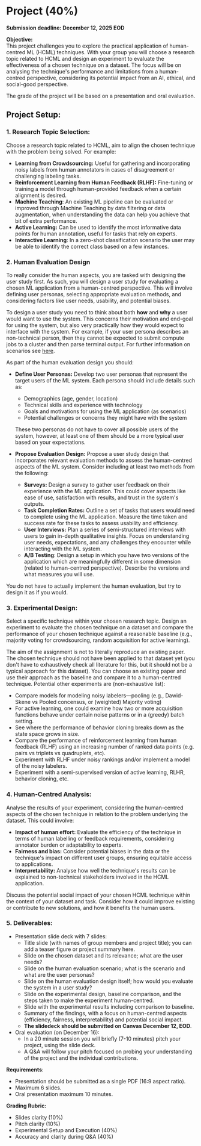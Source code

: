 # Project (40%)

**Submission deadline: December 12, 2025 EOD**

**Objective:**  
This project challenges you to explore the practical application of human-centred ML (HCML) techniques. With your group you will choose a research topic related to HCML and design an experiment to evaluate the effectiveness of a chosen technique on a dataset. The focus will be on analysing the technique's performance and limitations from a human-centred perspective, considering its potential impact from an AI, ethical, and social-good perspective.

The grade of the project will be based on a presentation and oral evaluation.

## Project Setup:

### 1. **Research Topic Selection:**

Choose a research topic related to HCML, aim to align the chosen technique with the problem being solved. For example:

- **Learning from Crowdsourcing:** Useful for gathering and incorporating noisy labels from human annotators in cases of disagreement or challenging labeling tasks.
- **Reinforcement Learning from Human Feedback (RLHF):** Fine-tuning or training a model through human-provided feedback when a certain alignment is desired. 
- **Machine Teaching**: An existing ML pipeline can be evaluated or improved through Machine Teaching by data filtering or data augmentation, when understanding the data can help you achieve that bit of extra performance.
- **Active Learning:** Can be used to identify the most informative data points for human annotation, useful for tasks that rely on experts.  
- **Interactive Learning**: In a zero-shot classification scenario the user may be able to identify the correct class based on a few instances.

### 2. **Human Evaluation Design**

To really consider the human aspects, you are tasked with designing the user study first. As such, you will design a user study for evaluating a chosen ML application from a human-centred perspective. This will involve defining user personas, selecting appropriate evaluation methods, and considering factors like user needs, usability, and potential biases.

To design a user study you need to think about both **how** and **why** a user would want to use the system. This concerns their motivation and end-goal for using the system, but also very practically how they would expect to interface with the system. For example, if your user persona describes an non-technical person, then they cannot be expected to submit compute jobs to a cluster and then parse terminal output. For further information on scenarios see [here](https://ocw.tudelft.nl/wp-content/uploads/2_RossonCarrollSBDforHandbook2002.pdf).

As part of the human evaluation design you should:

- **Define User Personas:** Develop two user personas that represent the target users of the ML system. Each persona should include details such as:  
     
   - Demographics (age, gender, location)  
   - Technical skills and experience with technology  
   - Goals and motivations for using the ML application (as scenarios)  
   - Potential challenges or concerns they might have with the system

  These two personas do not have to cover all possible users of the system, however, at least one of them should be a more typical user based on your expectations.

- **Propose Evaluation Design:** Propose a user study design that incorporates relevant evaluation methods to assess the human-centred aspects of the ML system. Consider including at least two methods from the following:  
     
   - **Surveys:** Design a survey to gather user feedback on their experience with the ML application. This could cover aspects like ease of use, satisfaction with results, and trust in the system's outputs.  
   - **Task Completion Rates:** Outline a set of tasks that users would need to complete using the ML application. Measure the time taken and success rate for these tasks to assess usability and efficiency.  
   - **User Interviews:** Plan a series of semi-structured interviews with users to gain in-depth qualitative insights. Focus on understanding user needs, expectations, and any challenges they encounter while interacting with the ML system.  
   - **A/B Testing**: Design a setup in which you have two versions of the application which are meaningfully different in some dimension (related to human-centred perspective). Describe the versions and what measures you will use.

You do not have to actually implement the human evaluation, but try to design it as if you would.

### 3. **Experimental Design:**

Select a specific technique within your chosen research topic. Design an experiment to evaluate the chosen technique on a dataset and compare the performance of your chosen technique against a reasonable baseline (e.g., majority voting for crowdsourcing, random acquisition for active learning).

The aim of the assignment is not to literally reproduce an existing paper. The chosen technique should not have been applied to that dataset yet (you don't have to exhaustively check all literature for this, but it should not be a typical approach for this dataset). You can choose an existing paper and use their approach as the baseline and compare it to a human-centred technique. Potential other experiments are (non-exhaustive list):

- Compare models for modeling noisy labelers—pooling (e.g., Dawid-Skene vs Pooled concensus, or (weighted) Majority voting)
- For active learning, one could examine how two or more acquisition functions behave under certain noise patterns or in a (greedy) batch setting. 
- See where the performance of behavior cloning breaks down as the state space grows in size. 
- Compare the performance of reinforcement learning from human feedback (RLHF) using an increasing number of ranked data points (e.g. pairs vs triplets vs quadruplets, etc). 
- Experiment with RLHF under noisy rankings and/or implement a model of the noisy labelers. 
- Experiment with a semi-supervised version of active learning, RLHR, behavior cloning, etc.

### 4. **Human-Centred Analysis:**

Analyse the results of your experiment, considering the human-centred aspects of the chosen technique in relation to the problem underlying the dataset. This could involve:

- **Impact of human effort:** Evaluate the efficiency of the technique in terms of human labelling or feedback requirements, considering annotator burden or adaptability to experts.  
- **Fairness and bias:** Consider potential biases in the data or the technique's impact on different user groups, ensuring equitable access to applications.  
- **Interpretability:** Analyse how well the technique's results can be explained to non-technical stakeholders involved in the HCML application.

Discuss the potential social impact of your chosen HCML technique within the context of your dataset and task. Consider how it could improve existing or contribute to new solutions, and how it benefits the human users.

### 5. **Deliverables:**  
   - Presentation slide deck with 7 slides:  
     - Title slide (with names of group members and project title); you can add a teaser figure or project summary here.  
     - Slide on the chosen dataset and its relevance; what are the user needs?  
     - Slide on the human evaluation scenario; what is the scenario and what are the user personas?
     - Slide on the human evaluation design itself; how would you evaluate the system in a user study?
     - Slide on the experimental design, baseline comparison, and the steps taken to make the experiment human-centred.  
     - Slide with the experimental results including comparison to baseline.
     - Summary of the findings, with a focus on human-centred aspects (efficiency, fairness, interpretability) and potential social impact.  
     - **The slidedeck should be submitted on Canvas December 12, EOD**.  
   - Oral evaluation (on December 16):  
     - In a 20 minute session you will briefly (7-10 minutes) pitch your project, using the slide deck.  
     - A Q\&A will follow your pitch focused on probing your understanding of the project and the individual contributions.

**Requirements**:

- Presentation should be submitted as a single PDF (16:9 aspect ratio).  
- Maximum 6 slides.  
- Oral presentation maximum 10 minutes.

**Grading Rubric:**

- Slides clarity (10%)  
- Pitch clarity (10%)  
- Experimental Setup and Execution (40%)  
- Accuracy and clarity during Q\&A (40%)